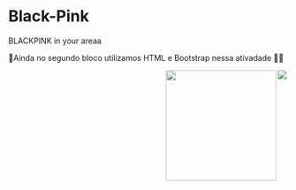 # Black-Pink
BLACKPINK in your areaa

🚧Ainda no segundo bloco utilizamos HTML e Bootstrap nessa ativadade 👨‍💻

<img align='right' src="https://img.shields.io/badge/HTML5-E34F26?style=for-the-badge&logo=html5&logoColor=white" >


<img align='right' src="https://media.giphy.com/media/EfmXK1XIupQqnUzfRC/giphy.gif" width="200">
  
 

